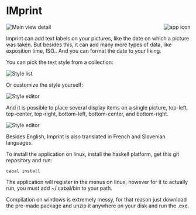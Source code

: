 # IMprint

<div style="float: right">
    <img src="https://raw.github.com/wiki/emmanueltouzery/imprint/imprint-128.png" alt="app icon"/>
</div>

![Main view detail](https://raw.github.com/wiki/emmanueltouzery/imprint/main_window.png)

Imprint can add text labels on your pictures, like the date on which a picture was taken. But besides this, it can add many more types of data, like exposition time, ISO.. And you can format the date to your liking.

You can pick the text style from a collection:

![Style list](https://raw.github.com/wiki/emmanueltouzery/imprint/styles_list.png)

Or customize the style yourself:

![Style editor](https://raw.github.com/wiki/emmanueltouzery/imprint/style_editor.png)

And it is possible to place several display items on a single picture, top-left, top-center, top-right, bottom-left, bottom-center, and bottom-right.

![Style editor](https://raw.github.com/wiki/emmanueltouzery/imprint/items_editor.png)

Besides English, Imprint is also translated in French and Slovenian languages.

To install the application on linux, install the haskell platform, get this git repository and run:

	cabal install

The application will register in the menus on linux, however for it to actually run, you must add ~/.cabal/bin to your path.

Compilation on windows is extremely messy, for that reason just download the pre-made package and unzip it anywhere on your disk and run the .exe.
